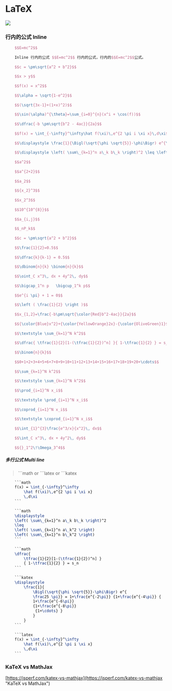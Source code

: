 # LaTeX

![](https://raw.githubusercontent.com/JaxsonWang/WP-Editor.MD/master/Interface-logo.jpg)

### 行内的公式 Inline

```latex 
    $$E=mc^2$$
    
    Inline 行内的公式 $$E=mc^2$$ 行内的公式，行内的$$E=mc^2$$公式。
    
    $$c = \pm\sqrt{a^2 + b^2}$$
    
    $$x > y$$
    
    $$f(x) = x^2$$
    
    $$\alpha = \sqrt{1-e^2}$$
    
    $$(\sqrt{3x-1}+(1+x)^2)$$
                 
    $$\sin(\alpha)^{\theta}=\sum_{i=0}^{n}(x^i + \cos(f))$$
    
    $$\dfrac{-b \pm\sqrt{b^2 - 4ac}}{2a}$$
    
    $$f(x) = \int_{-\infty}^\infty\hat f(\xi)\,e^{2 \pi i \xi x}\,d\xi$$
    
    $$\displaystyle \frac{1}{\Bigl(\sqrt{\phi \sqrt{5}}-\phi\Bigr) e^{\frac25 \pi}} = 1+\frac{e^{-2\pi}} {1+\frac{e^{-4\pi}} {1+\frac{e^{-6\pi}} {1+\frac{e^{-8\pi}} {1+\cdots} } } }$$
    
    $$\displaystyle \left( \sum\_{k=1}^n a\_k b\_k \right)^2 \leq \left( \sum\_{k=1}^n a\_k^2 \right) \left( \sum\_{k=1}^n b\_k^2 \right)$$
    
    $$a^2$$
    
    $$a^{2+2}$$
    
    $$a_2$$
    
    $${x_2}^3$$
    
    $$x_2^3$$
    
    $$10^{10^{8}}$$
    
    $$a_{i,j}$$
    
    $$_nP_k$$
    
    $$c = \pm\sqrt{a^2 + b^2}$$
    
    $$\frac{1}{2}=0.5$$
    
    $$\dfrac{k}{k-1} = 0.5$$
    
    $$\dbinom{n}{k} \binom{n}{k}$$
    
    $$\oint_C x^3\, dx + 4y^2\, dy$$
    
    $$\bigcap_1^n p   \bigcup_1^k p$$
    
    $$e^{i \pi} + 1 = 0$$
    
    $$\left ( \frac{1}{2} \right )$$
    
    $$x_{1,2}=\frac{-b\pm\sqrt{\color{Red}b^2-4ac}}{2a}$$
    
    $${\color{Blue}x^2}+{\color{YellowOrange}2x}-{\color{OliveGreen}1}$$
    
    $$\textstyle \sum_{k=1}^N k^2$$
    
    $$\dfrac{ \tfrac{1}{2}[1-(\tfrac{1}{2})^n] }{ 1-\tfrac{1}{2} } = s_n$$
    
    $$\binom{n}{k}$$
    
    $$0+1+2+3+4+5+6+7+8+9+10+11+12+13+14+15+16+17+18+19+20+\cdots$$
    
    $$\sum_{k=1}^N k^2$$
    
    $$\textstyle \sum_{k=1}^N k^2$$
    
    $$\prod_{i=1}^N x_i$$
    
    $$\textstyle \prod_{i=1}^N x_i$$
    
    $$\coprod_{i=1}^N x_i$$
    
    $$\textstyle \coprod_{i=1}^N x_i$$
    
    $$\int_{1}^{3}\frac{e^3/x}{x^2}\, dx$$
    
    $$\int_C x^3\, dx + 4y^2\, dy$$
    
    $${}_1^2\!\Omega_3^4$$
```
    
##### 多行公式 Multi line
    
> \`\`\`math or \`\`\`latex or \`\`\`katex
   
```latex
    ```math
    f(x) = \int_{-\infty}^\infty
        \hat f(\xi)\,e^{2 \pi i \xi x}
        \,d\xi
    ```
    
    ```math
    \displaystyle
    \left( \sum\_{k=1}^n a\_k b\_k \right)^2
    \leq
    \left( \sum\_{k=1}^n a\_k^2 \right)
    \left( \sum\_{k=1}^n b\_k^2 \right)
    ```
    
    ```math
    \dfrac{ 
        \tfrac{1}{2}[1-(\tfrac{1}{2})^n] }
        { 1-\tfrac{1}{2} } = s_n
    ```
    
    ```katex
    \displaystyle 
        \frac{1}{
            \Bigl(\sqrt{\phi \sqrt{5}}-\phi\Bigr) e^{
            \frac25 \pi}} = 1+\frac{e^{-2\pi}} {1+\frac{e^{-4\pi}} {
            1+\frac{e^{-6\pi}}
            {1+\frac{e^{-8\pi}}
             {1+\cdots} }
            } 
        }
    ```
    
    ```latex
    f(x) = \int_{-\infty}^\infty
        \hat f(\xi)\,e^{2 \pi i \xi x}
        \,d\xi
    ```
```

### KaTeX vs MathJax

[https://jsperf.com/katex-vs-mathjax](https://jsperf.com/katex-vs-mathjax "KaTeX vs MathJax")